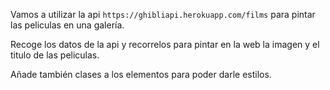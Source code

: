 Vamos a utilizar la api `https://ghibliapi.herokuapp.com/films` para pintar las peliculas en una galería.

Recoge los datos de la api y recorrelos para pintar en la web la imagen y el titulo de las peliculas.

Añade también clases a los elementos para poder darle estilos.
